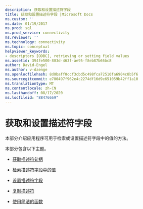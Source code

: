 ```yaml
---
description: 获取和设置描述符字段
title: 获取和设置描述符字段 |Microsoft Docs
ms.custom: ''
ms.date: 01/19/2017
ms.prod: sql
ms.prod_service: connectivity
ms.reviewer: ''
ms.technology: connectivity
ms.topic: conceptual
helpviewer_keywords:
- descriptors [ODBC], retrieving or setting field values
ms.assetid: 394fe500-803d-463f-ae95-f8eb87b66bc8
author: David-Engel
ms.author: v-daenge
ms.openlocfilehash: 8d0baff0ccf3cbd5c498fca72510fa6904c8b5f6
ms.sourcegitcommit: e700497f962e4c2274df16d9e651059b42ff1a10
ms.translationtype: MT
ms.contentlocale: zh-CN
ms.lasthandoff: 08/17/2020
ms.locfileid: "88476669"
---
```

# <a name="getting-and-setting-descriptor-fields"></a>获取和设置描述符字段
本部分介绍应用程序可用于检索或设置描述符字段中的值的方法。  
  
 本部分包含以下主题。  
  
-   [获取描述符句柄](../../../odbc/reference/develop-app/obtaining-descriptor-handles.md)  
  
-   [检索描述符字段中的值](../../../odbc/reference/develop-app/retrieving-the-values-in-descriptor-fields.md)  
  
-   [设置描述符字段](../../../odbc/reference/develop-app/setting-descriptor-fields.md)  
  
-   [复制描述符](../../../odbc/reference/develop-app/copying-descriptors.md)  
  
-   [使用简洁的函数](../../../odbc/reference/develop-app/using-concise-functions.md)
